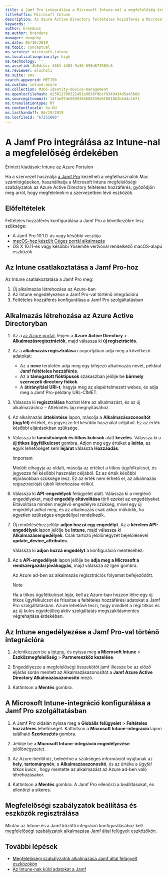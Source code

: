 ```yaml
---
title: A Jamf Pro integrálása a Microsoft Intune-nal a megfelelőség érdekében
titleSuffix: Microsoft Intune
description: Az Azure Active Directory feltételes hozzáférés a Microsoft Intune megfelelőségi szabályzatok használatával segítheti a biztonságos Jamf által felügyelt eszközökön.
keywords: ''
author: brenduns
ms.author: brenduns
manager: dougeby
ms.date: 05/16/2019
ms.topic: conceptual
ms.service: microsoft-intune
ms.localizationpriority: high
ms.technology: ''
ms.assetid: 4b6dcbcc-4661-4463-9a36-698d673502c6
ms.reviewer: elocholi
ms.suite: ems
search.appverid: MET150
ms.custom: intune-azure
ms.collection: M365-identity-device-management
ms.openlocfilehash: d25012790322491a9038f0bcf9349434d5a45b8d
ms.sourcegitcommit: 14f4e97de5699394684939e6f681062b5d4c1671
ms.translationtype: MT
ms.contentlocale: hu-HU
ms.lasthandoff: 06/19/2019
ms.locfileid: "67251086"
---
```

# <a name="integrate-jamf-pro-with-intune-for-compliance"></a>A Jamf Pro integrálása az Intune-nal a megfelelőség érdekében

Érintett kiadások: Intune az Azure Portalon

Ha a szervezet használja [a Jamf Pro](https://www.jamf.com) kezelheti a végfelhasználók Mac számítógépeken, használhatja a Microsoft Intune megfelelőségi szabályzatok az Azure Active Directory feltételes hozzáférés, győződjön meg arról, hogy megfelelnek-e a szervezetben lévő eszközök.

## <a name="prerequisites"></a>Előfeltételek

Feltételes hozzáférés konfigurálása a Jamf Pro a következőkre lesz szüksége:

- A Jamf Pro 10.1.0-ás vagy későbbi verziója
- [macOS-hez készült Céges portál alkalmazás](https://aka.ms/macoscompanyportal)
- OS X 10.11-es vagy későbbi Yosemite verzióval rendelkező macOS-alapú eszközök

## <a name="connecting-intune-to-jamf-pro"></a>Az Intune csatlakoztatása a Jamf Pro-hoz

Az Intune csatlakoztatása a Jamf Pro meg:

1. Új alkalmazás létrehozása az Azure-ban
2. Az Intune engedélyezése a Jamf Pro-val történő integrációra
3. Feltételes hozzáférés konfigurálása a Jamf Pro szolgáltatásban

## <a name="create-an-application-in-azure-active-directory"></a>Alkalmazás létrehozása az Azure Active Directoryban

1. Az a [az Azure portal](https://portal.azure.com), lépjen a **Azure Active Directory** > **Alkalmazásregisztrációk**, majd válassza ki **új regisztrációs**. 

2. Az a **alkalmazás regisztrálása** csoportjában adja meg a következő adatokat:
   - Az a **neve** területén adja meg egy kifejező alkalmazás nevét, például **Jamf feltételes hozzáférés**.
   - Az a **támogatott fióktípusok** szakaszban jelölje be **bármely szervezeti directory fiókok**. 
   - A **átirányítási URI-t**, hagyja meg az alapértelmezett webes, és adja meg a Jamf Pro-példány URL-CÍMÉT.  

3. Válassza ki **regisztrálása** hozhat létre az alkalmazást, és az új alkalmazáshoz – Áttekintés lap megnyitásához.  

4. Az alkalmazás **áttekintése** lapon, másolja a **Alkalmazásazonosítót (ügyfél)** értékét, és jegyezze fel későbbi használat céljából. Ez az érték későbbi eljárásokban szüksége.  

5. Válassza ki **tanúsítványok és titkos kulcsok** alatt **kezelés**. Válassza ki a **új titkos ügyfélkulcsot** gombra. Adjon meg egy értéket a **leírás**, az egyik lehetőséget sem **lejárat** válassza **Hozzáadás**.

   > [!IMPORTANT]  
   > Mielőtt elhagyja az oldalt, másolja az értéket a titkos ügyfélkulcsot, és jegyezze fel későbbi használat céljából. Ez az érték későbbi eljárásokban szüksége lesz. Ez az érték nem érhető el, az alkalmazás regisztrációját újbóli létrehozása nélkül.  

6. Válassza ki **API-engedélyek** felügyelet alatt.  Válassza ki a meglévő engedélyeket, majd **engedély eltávolítása** törli ezeket az engedélyeket. Eltávolítása minden meglévő engedélyre szükség, mivel egy új engedélyt adhat meg, és az alkalmazás csak akkor működik, ha egyetlen szükséges engedéllyel rendelkezik.  

7. Új rendeléséhez jelölje **adjon hozzá egy engedélyt**. Az a **kérelem API-engedélyek** lapon jelölje be **Intune**, majd válassza ki **Alkalmazásengedélyek**. Csak tartozó jelölőnégyzet bejelölésével **update_device_attributes**.  

   Válassza ki **adjon hozzá engedélyt** a konfiguráció mentéséhez.  

8. Az a **API-engedélyek** lapon jelölje be **adja meg a Microsoft a rendszergazdai jóváhagyás**, majd válassza az Igen gombra.  

   Az Azure ad-ben az alkalmazás regisztrációs folyamat befejeződött.


    > [!NOTE]
    > Ha a titkos ügyfélkulcsot lejár, kell az Azure-ban hozzon létre egy új titkos ügyfélkulcsot és frissítse a feltételes hozzáférési adatokat a Jamf Pro szolgáltatásban. Azure lehetővé teszi, hogy mindkét a régi titkos és az új kulcs egyidejűleg aktív szolgáltatás megszakításmentes végrehajtása érdekében.

## <a name="enable-intune-to-integrate-with-jamf-pro"></a>Az Intune engedélyezése a Jamf Pro-val történő integrációra

1. Jelentkezzen be a [Intune](https://go.microsoft.com/fwlink/?linkid=2090973), és nyissa meg **a Microsoft Intune** > **Eszközmegfelelőség** > **Partnereszköz kezelése**.

2. Engedélyezze a megfelelőségi összekötőt jamf illessze be az előző eljárás során mentett az Alkalmazásazonosítót a **Jamf Azure Active Directory Alkalmazásazonosító** mező.

3. Kattintson a **Mentés** gombra.

## <a name="configure-microsoft-intune-integration-in-jamf-pro"></a>A Microsoft Intune-integráció konfigurálása a Jamf Pro szolgáltatásban

1. A Jamf Pro oldalán nyissa meg a **Globális felügyelet** > **Feltételes hozzáférés** lehetőséget. Kattintson a **Microsoft Intune-integráció** lapon található **Szerkesztés** gombra.

2. Jelölje be a **Microsoft Intune-integráció engedélyezése** jelölőnégyzetet.

3. Az Azure-bérlőhöz, beleértve a szükséges információt nyújtanak az **hely**, **tartománynév**, a **Alkalmazásazonosító**, és az értéke a *ügyfél titkos kulcs* , hogy mentette az alkalmazást az Azure ad-ben való létrehozásakor.  

4. Kattintson a **Mentés** gombra. A Jamf Pro ellenőrzi a beállításokat, és ellenőrzi a sikeres.

## <a name="set-up-compliance-policies-and-register-devices"></a>Megfelelőségi szabályzatok beállítása és eszközök regisztrálása

Miután az Intune és a Jamf közötti integráció konfigurálásához kell [megfelelőségi szabályzatok alkalmazása Jamf által felügyelt eszközökön](conditional-access-assign-jamf.md).



## <a name="next-steps"></a>További lépések

- [Megfelelőségi szabályzatok alkalmazása Jamf által felügyelt eszközökön](conditional-access-assign-jamf.md)
- [Az Intune-nak küld adatokat a Jamf](data-jamf-sends-to-intune.md)
